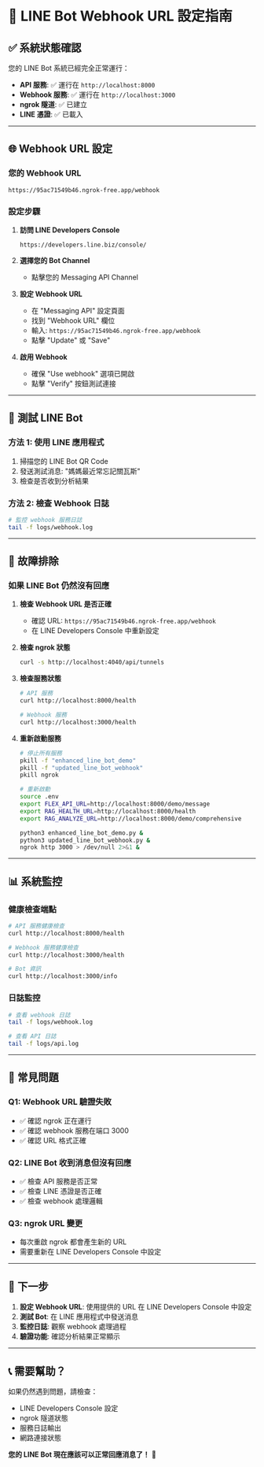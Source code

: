 # 🔗 LINE Bot Webhook URL 設定指南

## ✅ **系統狀態確認**

您的 LINE Bot 系統已經完全正常運行：

- **API 服務**: ✅ 運行在 `http://localhost:8000`
- **Webhook 服務**: ✅ 運行在 `http://localhost:3000`
- **ngrok 隧道**: ✅ 已建立
- **LINE 憑證**: ✅ 已載入

---

## 🌐 **Webhook URL 設定**

### **您的 Webhook URL**
```
https://95ac71549b46.ngrok-free.app/webhook
```

### **設定步驟**

1. **訪問 LINE Developers Console**
   ```
   https://developers.line.biz/console/
   ```

2. **選擇您的 Bot Channel**
   - 點擊您的 Messaging API Channel

3. **設定 Webhook URL**
   - 在 "Messaging API" 設定頁面
   - 找到 "Webhook URL" 欄位
   - 輸入: `https://95ac71549b46.ngrok-free.app/webhook`
   - 點擊 "Update" 或 "Save"

4. **啟用 Webhook**
   - 確保 "Use webhook" 選項已開啟
   - 點擊 "Verify" 按鈕測試連接

---

## 🧪 **測試 LINE Bot**

### **方法 1: 使用 LINE 應用程式**
1. 掃描您的 LINE Bot QR Code
2. 發送測試消息: "媽媽最近常忘記關瓦斯"
3. 檢查是否收到分析結果

### **方法 2: 檢查 Webhook 日誌**
```bash
# 監控 webhook 服務日誌
tail -f logs/webhook.log
```

---

## 🔧 **故障排除**

### **如果 LINE Bot 仍然沒有回應**

1. **檢查 Webhook URL 是否正確**
   - 確認 URL: `https://95ac71549b46.ngrok-free.app/webhook`
   - 在 LINE Developers Console 中重新設定

2. **檢查 ngrok 狀態**
   ```bash
   curl -s http://localhost:4040/api/tunnels
   ```

3. **檢查服務狀態**
   ```bash
   # API 服務
   curl http://localhost:8000/health
   
   # Webhook 服務
   curl http://localhost:3000/health
   ```

4. **重新啟動服務**
   ```bash
   # 停止所有服務
   pkill -f "enhanced_line_bot_demo"
   pkill -f "updated_line_bot_webhook"
   pkill ngrok
   
   # 重新啟動
   source .env
   export FLEX_API_URL=http://localhost:8000/demo/message
   export RAG_HEALTH_URL=http://localhost:8000/health
   export RAG_ANALYZE_URL=http://localhost:8000/demo/comprehensive
   
   python3 enhanced_line_bot_demo.py &
   python3 updated_line_bot_webhook.py &
   ngrok http 3000 > /dev/null 2>&1 &
   ```

---

## 📊 **系統監控**

### **健康檢查端點**
```bash
# API 服務健康檢查
curl http://localhost:8000/health

# Webhook 服務健康檢查
curl http://localhost:3000/health

# Bot 資訊
curl http://localhost:3000/info
```

### **日誌監控**
```bash
# 查看 webhook 日誌
tail -f logs/webhook.log

# 查看 API 日誌
tail -f logs/api.log
```

---

## 🚨 **常見問題**

### **Q1: Webhook URL 驗證失敗**
- ✅ 確認 ngrok 正在運行
- ✅ 確認 webhook 服務在端口 3000
- ✅ 確認 URL 格式正確

### **Q2: LINE Bot 收到消息但沒有回應**
- ✅ 檢查 API 服務是否正常
- ✅ 檢查 LINE 憑證是否正確
- ✅ 檢查 webhook 處理邏輯

### **Q3: ngrok URL 變更**
- 每次重啟 ngrok 都會產生新的 URL
- 需要重新在 LINE Developers Console 中設定

---

## 🎯 **下一步**

1. **設定 Webhook URL**: 使用提供的 URL 在 LINE Developers Console 中設定
2. **測試 Bot**: 在 LINE 應用程式中發送消息
3. **監控日誌**: 觀察 webhook 處理過程
4. **驗證功能**: 確認分析結果正常顯示

---

## 📞 **需要幫助？**

如果仍然遇到問題，請檢查：
- LINE Developers Console 設定
- ngrok 隧道狀態
- 服務日誌輸出
- 網路連接狀態

**您的 LINE Bot 現在應該可以正常回應消息了！** 🎉 